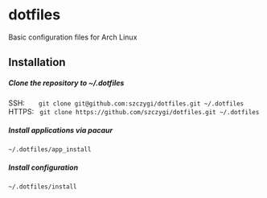 # dotfiles
Basic configuration files for Arch Linux

## Installation

##### Clone the repository to ~/.dotfiles
SSH: &nbsp;&nbsp;&nbsp;&nbsp;&nbsp; `git clone git@github.com:szczygi/dotfiles.git ~/.dotfiles`
HTTPS: &nbsp; `git clone https://github.com/szczygi/dotfiles.git ~/.dotfiles`

##### Install applications via pacaur
`~/.dotfiles/app_install`

##### Install configuration
`~/.dotfiles/install`

